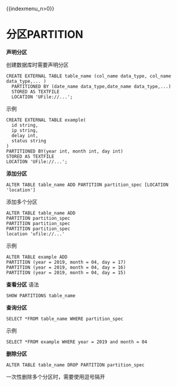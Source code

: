 {{indexmenu_n>0}}

# 分区PARTITION

**声明分区**

创建数据库时需要声明分区

    CREATE EXTERNAL TABLE table_name (col_name data_type, col_name data_type,... )
      PARTITIONED BY (date_name data_type,date_name data_type,...)
      STORED AS TEXTFILE
      LOCATION 'UFile://...';

示例

    CREATE EXTERNAL TABLE example(
      id string, 
      ip string, 
      delay int, 
      status string
    )
    PARTITIONED BY(year int, month int, day int)
    STORED AS TEXTFILE
    LOCATION 'UFile://...';

**添加分区**

    ALTER TABLE table_name ADD PARTITION partition_spec [LOCATION 'location']

添加多个分区

    ALTER TABLE table_name ADD 
    PARTITION partition_spec
    PARTITION partition_spec
    PARTITION partition_spec
    location 'ufile://...'

示例

    ALTER TABLE example ADD
    PARTITION (year = 2019, month = 04, day = 17)
    PARTITION (year = 2019, month = 04, day = 16)
    PARTITION (year = 2019, month = 04, day = 15)

**查看分区** 
语法

    SHOW PARTITIONS table_name

**查询分区**

    SELECT *FROM table_name WHERE partition_spec

示例

    SELECT *FROM example WHERE year = 2019 and month = 04

**删除分区**

    ALTER TABLE table_name DROP PARTITION partition_spec

一次性删除多个分区时，需要使用逗号隔开
